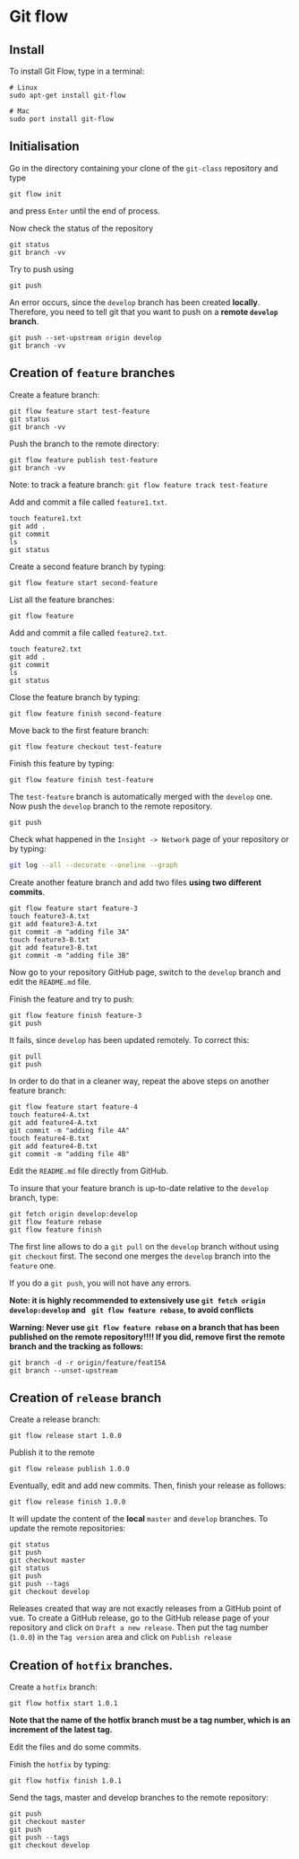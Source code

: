 # Git flow

## Install

To install Git Flow, type in a terminal:

```
# Linux
sudo apt-get install git-flow

# Mac
sudo port install git-flow
```


## Initialisation

Go in the directory containing your clone of the `git-class` repository and type

```
git flow init
```

and press `Enter` until the end of process.

Now check the status of the repository

```
git status
git branch -vv
```

Try to push using

```
git push
```

An error occurs, since the `develop` branch has been created **locally**. Therefore, you need to tell git that you want to push on a **remote `develop` branch**.

```
git push --set-upstream origin develop
git branch -vv
```

## Creation of `feature` branches

Create a feature branch:

```
git flow feature start test-feature
git status
git branch -vv
```

Push the branch to the remote directory:

```
git flow feature publish test-feature
git branch -vv
```

Note: to track a feature branch: ```git flow feature track test-feature```

Add and commit a file called `feature1.txt`.

```
touch feature1.txt
git add .
git commit
ls
git status
```

Create a second feature branch by typing: 

```
git flow feature start second-feature
```

List all the feature branches:

```
git flow feature
```

Add and commit a file called `feature2.txt`.

```
touch feature2.txt
git add .
git commit
ls
git status
```

Close the feature branch by typing:

```
git flow feature finish second-feature
```

Move back to the first feature branch:

```
git flow feature checkout test-feature
```

Finish this feature by typing:

```
git flow feature finish test-feature
```

The `test-feature` branch is automatically merged with the `develop` one. Now push the `develop` branch to the remote repository.

```
git push
```

Check what happened in the `Insight -> Network` page of your repository or by typing:

```bash
git log --all --decorate --oneline --graph
```

Create another feature branch and add two files **using two different commits**.

```
git flow feature start feature-3
touch feature3-A.txt
git add feature3-A.txt
git commit -m "adding file 3A"
touch feature3-B.txt
git add feature3-B.txt
git commit -m "adding file 3B"
```

Now go to your repository GitHub page, switch to the `develop` branch and edit the `README.md` file.

Finish the feature and try to push:

```
git flow feature finish feature-3
git push
```

It fails, since `develop` has been updated remotely. To correct this:

```
git pull
git push
```

In order to do that in a cleaner way, repeat the above steps on another feature branch:

```
git flow feature start feature-4
touch feature4-A.txt
git add feature4-A.txt 
git commit -m "adding file 4A"
touch feature4-B.txt
git add feature4-B.txt
git commit -m "adding file 4B"
```

Edit the `README.md` file directly from GitHub.

To insure that your feature branch is up-to-date relative to the `develop` branch, type:

```
git fetch origin develop:develop
git flow feature rebase
git flow feature finish
```

The first line allows to do a `git pull` on the `develop` branch without using `git checkout` first. The second one merges the `develop` branch into the `feature` one.

If you do a `git push`, you will not have any errors.

**Note: it is highly recommended to extensively use `git fetch origin develop:develop` and `
git flow feature rebase`, to avoid conflicts**

**Warning: Never use `git flow feature rebase` on a branch that has been published on the remote repository!!!! If you did, remove first the remote branch and the tracking as follows:**
```
git branch -d -r origin/feature/feat15A
git branch --unset-upstream
 ```

## Creation of `release` branch

Create a release branch:

```
git flow release start 1.0.0
```

Publish it to the remote

```
git flow release publish 1.0.0
```

Eventually, edit and add new commits. Then, finish your release as follows:

```
git flow release finish 1.0.0
```

It will update the content of the **local** `master` and `develop` branches. To update the remote repositories:

```
git status
git push
git checkout master
git status
git push
git push --tags
git checkout develop
```

Releases created that way are not exactly releases from a GitHub point of vue. To create a GitHub release,
go to the GitHub release page of your repository and click on `Draft a new release`. Then put the tag number (`1.0.0`) in the `Tag version` area and click on `Publish release`

## Creation of `hotfix` branches.

Create a `hotfix` branch: 

```
git flow hotfix start 1.0.1
```

**Note that the name of the hotfix branch must be a tag number, which is an increment of the latest tag.**

Edit the files and do some commits. 

Finish the `hotfix` by typing:

```
git flow hotfix finish 1.0.1
```

Send the tags, master and develop branches to the remote repository:

```
git push
git checkout master
git push
git push --tags
git checkout develop
```
